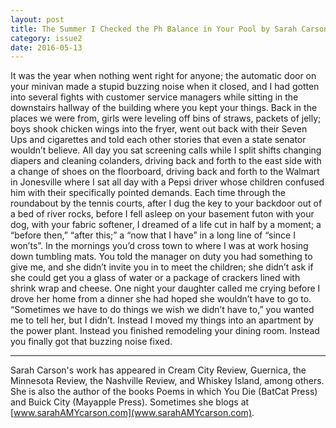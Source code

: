 ```yaml
---
layout: post
title: The Summer I Checked the Ph Balance in Your Pool by Sarah Carson
category: issue2
date: 2016-05-13
---
```


It was the year when nothing went right for anyone; the automatic door on your minivan made a stupid buzzing noise when it closed, and I had gotten into several fights with customer service managers while sitting in the downstairs hallway of the building where you kept your things. Back in the places we were from, girls were leveling off bins of straws, packets of jelly; boys shook chicken wings into the fryer, went out back with their Seven Ups and cigarettes and told each other stories that even a state senator wouldn’t believe. All day you sat screening calls while I split shifts changing diapers and cleaning colanders, driving back and forth to the east side with a change of shoes on the floorboard, driving back and forth to the Walmart in Jonesville where I sat all day with a Pepsi driver whose children confused him with their specifically pointed demands. Each time through the roundabout by the tennis courts, after I dug the key to your backdoor out of a bed of river rocks, before I fell asleep on your basement futon with your dog, with your fabric softener, I dreamed of a life cut in half by a moment; a “before then,” “after this;” a “now that I have” in a long line of “since I won’ts”. In the mornings you’d cross town to where I was at work hosing down tumbling mats. You told the manager on duty you had something to give me, and she didn’t invite you in to meet the children; she didn’t ask if she could get you a glass of water or a package of crackers lined with shrink wrap and cheese. One night your daughter called me crying before I drove her home from a dinner she had hoped she wouldn’t have to go to. “Sometimes we have to do things we wish we didn’t have to,” you wanted me to tell her, but I didn’t. Instead I moved my things into an apartment by the power plant. Instead you finished remodeling your dining room. Instead you finally got that buzzing noise fixed. 

___

Sarah Carson's work has appeared in Cream City Review, Guernica, the Minnesota Review, the Nashville Review, and Whiskey Island, among others. She is also the author of the books Poems in which You Die (BatCat Press) and Buick City (Mayapple Press). Sometimes she blogs at [www.sarahAMYcarson.com](www.sarahAMYcarson.com).
